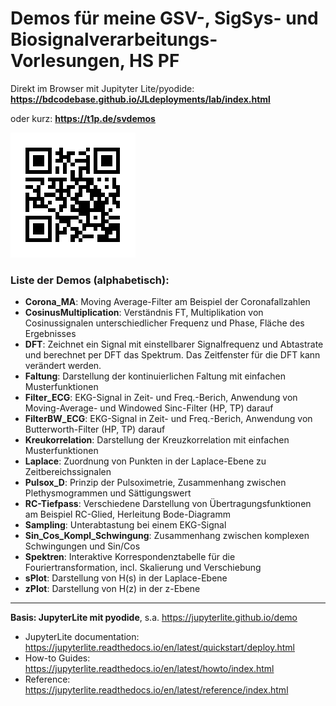 #  Demos für meine GSV-, SigSys- und Biosignalverarbeitungs-Vorlesungen, HS PF

Direkt im Browser mit Jupityter Lite/pyodide:
**https://bdcodebase.github.io/JLdeployments/lab/index.html**

oder kurz: **https://t1p.de/svdemos**

![QR Code](QR_t1p-de-svdemos.png)

### Liste der Demos (alphabetisch):
- **Corona_MA**: Moving Average-Filter am Beispiel der Coronafallzahlen
- **CosinusMultiplication**: Verständnis FT, Multiplikation von Cosinussignalen unterschiedlicher Frequenz und Phase, Fläche des Ergebnisses
- **DFT**: Zeichnet ein Signal mit einstellbarer Signalfrequenz und Abtastrate und berechnet per DFT das Spektrum. Das Zeitfenster für die DFT kann verändert werden.
- **Faltung**: Darstellung der kontinuierlichen Faltung mit einfachen Musterfunktionen
- **Filter_ECG**: EKG-Signal in Zeit- und Freq.-Berich, Anwendung von Moving-Average- und Windowed Sinc-Filter (HP, TP) darauf
- **FilterBW_ECG**: EKG-Signal in Zeit- und Freq.-Berich, Anwendung von Butterworth-Filter (HP, TP) darauf
- **Kreukorrelation**: Darstellung der Kreuzkorrelation mit einfachen Musterfunktionen
- **Laplace**: Zuordnung von Punkten in der Laplace-Ebene zu Zeitbereichssignalen
- **Pulsox_D**: Prinzip der Pulsoximetrie, Zusammenhang zwischen Plethysmogrammen und Sättigungswert
- **RC-Tiefpass**: Verschiedene Darstellung von Übertragungsfunktionen am Beispiel RC-Glied, Herleitung Bode-Diagramm 
- **Sampling**: Unterabtastung bei einem EKG-Signal
- **Sin_Cos_Kompl_Schwingung**: Zusammenhang zwischen komplexen Schwingungen und Sin/Cos
- **Spektren**: Interaktive Korrespondenztabelle für die Fouriertransformation, incl. Skalierung und Verschiebung
- **sPlot**: Darstellung von H(s) in der Laplace-Ebene
- **zPlot**: Darstellung von H(z) in der z-Ebene

---

**Basis: JupyterLite mit pyodide**, s.a. https://jupyterlite.github.io/demo
- JupyterLite documentation: https://jupyterlite.readthedocs.io/en/latest/quickstart/deploy.html
- How-to Guides: https://jupyterlite.readthedocs.io/en/latest/howto/index.html
- Reference: https://jupyterlite.readthedocs.io/en/latest/reference/index.html

